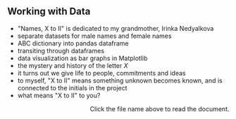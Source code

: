 ## Working with Data
- "Names, X to II" is dedicated to my grandmother, Irinka Nedyalkova
- separate datasets for male names and female names
- ABC dictionary into pandas dataframe
- transiting through dataframes
- data visualization as bar graphs in Matplotlib
- the mystery and history of the letter $X$
- it turns out we give life to people, commitments and ideas
- to myself, "X to II" means something unknown becomes known, and is connected to the initials in the project
- what means "X to II" to you?

<p align = "right"> Click the file name above to read the document. </p>
